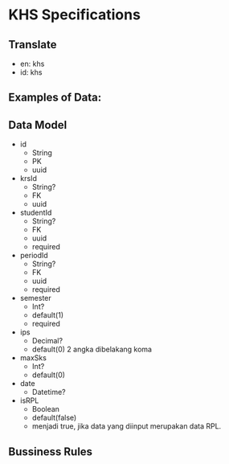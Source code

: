# KHS Specifications

## Translate

- en: khs
- id: khs

## Examples of Data:

## Data Model

- id
  - String
  - PK
  - uuid
- krsId
  - String?
  - FK
  - uuid
- studentId
  - String?
  - FK
  - uuid
  - required
- periodId
  - String?
  - FK
  - uuid
  - required
- semester
  - Int?
  - default(1)
  - required
- ips
  - Decimal?
  - default(0) 2 angka dibelakang koma
- maxSks
  - Int?
  - default(0)
- date
  - Datetime?
- isRPL
  - Boolean
  - default(false)
  - menjadi true, jika data yang diinput merupakan data RPL.


## Bussiness Rules

